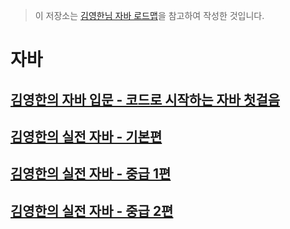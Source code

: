 > 이 저장소는 [김영한님 자바 로드맵](https://www.inflearn.com/roadmaps/744)을 참고하여 작성한 것입니다.

# 자바

## [김영한의 자바 입문 - 코드로 시작하는 자바 첫걸음](https://www.inflearn.com/course/%EA%B9%80%EC%98%81%ED%95%9C%EC%9D%98-%EC%9E%90%EB%B0%94-%EC%9E%85%EB%AC%B8)

## [김영한의 실전 자바 - 기본편](https://www.inflearn.com/course/%EA%B9%80%EC%98%81%ED%95%9C%EC%9D%98-%EC%8B%A4%EC%A0%84-%EC%9E%90%EB%B0%94-%EA%B8%B0%EB%B3%B8%ED%8E%B8)

## [김영한의 실전 자바 - 중급 1편](https://inf.run/x9XDk)

## [김영한의 실전 자바 - 중급 2편](https://inf.run/xexJb)